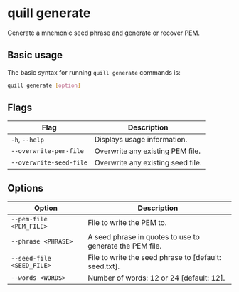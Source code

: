 # quill generate

Generate a mnemonic seed phrase and generate or recover PEM.

## Basic usage

The basic syntax for running `quill generate` commands is:

``` bash
quill generate [option]
```

## Flags

| Flag                 | Description                                     |
|----------------------|-------------------------------------------------|
| `-h`, `--help`       | Displays usage information.                     |
| `--overwrite-pem-file` |Overwrite any existing PEM file. |
| `--overwrite-seed-file` |Overwrite any existing seed file. |

## Options

| Option | Description |
|----------|-------------|
| `--pem-file <PEM_FILE>` | File to write the PEM to. |
| `--phrase <PHRASE>` | A seed phrase in quotes to use to generate the PEM file. |
| `--seed-file <SEED_FILE>` | File to write the seed phrase to [default: seed.txt]. |
| `--words <WORDS>` | Number of words: 12 or 24 [default: 12]. |

